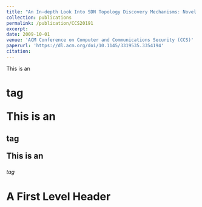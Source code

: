 ```yaml
---
title: "An In-depth Look Into SDN Topology Discovery Mechanisms: Novel Attacks and Practical Countermeasures"
collection: publications
permalink: /publication/CCS20191
excerpt:
date: 2009-10-01
venue: 'ACM Conference on Computer and Communications Security (CCS)'
paperurl: 'https://dl.acm.org/doi/10.1145/3319535.3354194'
citation:
---
```



 This is an <h1> tag

 This is an <h2> tag

This is an <h6> tag

A First Level Header
====================
